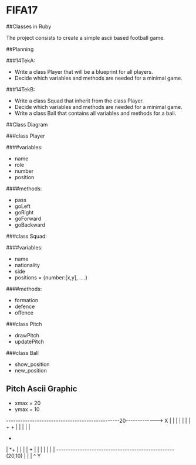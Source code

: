 # FIFA17
##Classes in Ruby

The project consists to create a simple ascii based football game.

##Planning

###14TekA: 
* Write a class Player that will be a blueprint for all players. 
* Decide which variables and methods are needed for a minimal game.


###14TekB:
* Write a class Squad that inherit from the class Player.
* Decide which variables and methods are needed for a minimal game.
* Write a class Ball that contains all variables and methods for a ball.

##Class Diagram

###class Player

####variables:

* name
* role
* number
* position

####methods:

* pass
* goLeft
* goRight
* goForward
* goBackward


###class Squad:

####variables:

* name
* nationality
* side
* positions = {number:[x,y], ....}

####methods:

* formation
* defence
* offence


###class Pitch

* drawPitch
* updatePitch


###class Ball

* show_position
* new_position


## Pitch Ascii Graphic
* xmax = 20
* ymax = 10

------------------------------------------------20------------->  X
|                                                |
|                                                |
|                                                |
|          +                  +                  |
|                                                |
|                                                |

+

|                  *+                            |
|                                                |
|                           +                    |
|                                                |
|                                                |
|                                                |
-------------------------------------------------- (20,10)
|
|
|
^
Y

